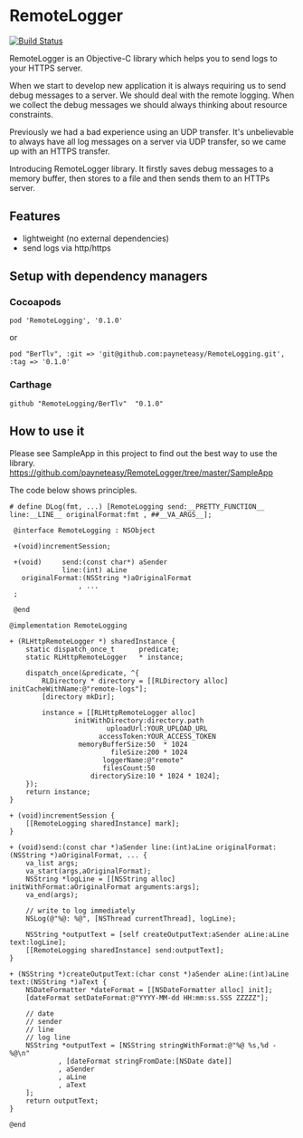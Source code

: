 # RemoteLogger

[![Build Status](https://travis-ci.org/payneteasy/RemoteLogger.svg?branch=master)](https://travis-ci.org/payneteasy/RemoteLogger)

RemoteLogger is an Objective-C library which helps you to send logs to your HTTPS server.

When we start to develop new application it is always requiring us to send debug messages to a server.
We should deal with the remote logging.
When we collect the debug messages we should always thinking about resource constraints.

Previously we had a bad experience using an UDP transfer.
It's unbelievable to always have all log messages on a server via UDP transfer,
so we came up with an HTTPS transfer.

Introducing RemoteLogger library.
It firstly saves debug messages to a memory buffer, then stores to a file and then sends them to an HTTPs server.

## Features

* lightweight (no external dependencies)
* send logs via http/https

## Setup with dependency managers

### Cocoapods

    pod 'RemoteLogging', '0.1.0'

or

    pod "BerTlv", :git => 'git@github.com:payneteasy/RemoteLogging.git', :tag => '0.1.0'

### Carthage

    github "RemoteLogging/BerTlv"  "0.1.0"

## How to use it

Please see SampleApp in this project to find out the best way to use the library.
https://github.com/payneteasy/RemoteLogger/tree/master/SampleApp

The code below shows principles. 

```obj-c
# define DLog(fmt, ...) [RemoteLogging send:__PRETTY_FUNCTION__ line:__LINE__ originalFormat:fmt , ##__VA_ARGS__];
 
 @interface RemoteLogging : NSObject
 
 +(void)incrementSession;
 
 +(void)     send:(const char*) aSender
             line:(int) aLine
   originalFormat:(NSString *)aOriginalFormat
                 , ...
 ;
 
 @end

@implementation RemoteLogging

+ (RLHttpRemoteLogger *) sharedInstance {
    static dispatch_once_t      predicate;
    static RLHttpRemoteLogger   * instance;

    dispatch_once(&predicate, ^{
        RLDirectory * directory = [[RLDirectory alloc] initCacheWithName:@"remote-logs"];
        [directory mkDir];

        instance = [[RLHttpRemoteLogger alloc]
                initWithDirectory:directory.path
                        uploadUrl:YOUR_UPLOAD_URL
                      accessToken:YOUR_ACCESS_TOKEN
                 memoryBufferSize:50  * 1024
                         fileSize:200 * 1024
                       loggerName:@"remote"
                       filesCount:50
                    directorySize:10 * 1024 * 1024];
    });
    return instance;
}

+ (void)incrementSession {
    [[RemoteLogging sharedInstance] mark];
}

+ (void)send:(const char *)aSender line:(int)aLine originalFormat:(NSString *)aOriginalFormat, ... {
    va_list args;
    va_start(args,aOriginalFormat);
    NSString *logLine = [[NSString alloc] initWithFormat:aOriginalFormat arguments:args];
    va_end(args);

    // write to log immediately
    NSLog(@"%@: %@", [NSThread currentThread], logLine);

    NSString *outputText = [self createOutputText:aSender aLine:aLine text:logLine];
    [[RemoteLogging sharedInstance] send:outputText];
}

+ (NSString *)createOutputText:(char const *)aSender aLine:(int)aLine text:(NSString *)aText {
    NSDateFormatter *dateFormat = [[NSDateFormatter alloc] init];
    [dateFormat setDateFormat:@"YYYY-MM-dd HH:mm:ss.SSS ZZZZZ"];

    // date
    // sender
    // line
    // log line
    NSString *outputText = [NSString stringWithFormat:@"%@ %s,%d - %@\n"
            , [dateFormat stringFromDate:[NSDate date]]
            , aSender
            , aLine
            , aText
    ];
    return outputText;
}

@end

``` 

